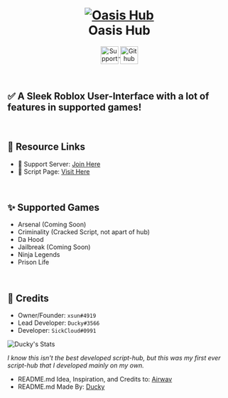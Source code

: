 <h1 align="center">
  <br>
  <a href="https://github.com/bruvzz"><img src="https://cdn.discordapp.com/attachments/889325575108444232/1008746087206637568/unknown.png" alt="Oasis Hub"></a>
  <br>
  Oasis Hub
  <br>
</h1>

<p align="center">
<a href="https://discord.gg/t2wWA3hph3">
  <img align="center" alt="Support Server" width="40px" src="https://cdn.discordapp.com/attachments/802104294588940319/1007275287471476877/icons8-discord-48.png" />
</a>
<a href="https://github.com/bruvzz">
  <img align="center" alt="Github Profile" width="40px" src="https://cdn.discordapp.com/attachments/802104294588940319/1007275874728562871/GitHub-Mark-Light-120px-plus.png" />
</a>
</p>

<br />

## ✅ A Sleek Roblox User-Interface with a lot of features in supported games!

<br />

## 🔗 Resource Links

- 🤝 Support Server: [Join Here](https://discord.gg/t2wWA3hph3)
- 📂 Script Page: [Visit Here](https://github.com/bruvzz/oasishub/blob/main/script)

<br />

## ✨ Supported Games
 
- Arsenal (Coming Soon)
- Criminality (Cracked Script, not apart of hub)
- Da Hood
- Jailbreak (Coming Soon)
- Ninja Legends
- Prison Life

<br />

## 📜 Credits

- Owner/Founder: `xsun#4919`
- Lead Developer: `Ducky#3566`
- Developer: `SickCloud#0991`



![Ducky's Stats](https://github-readme-stats.vercel.app/api?username=bruvzz&show_icons=true&hide_border=true)

*I know this isn't the best developed script-hub, but this was my first ever script-hub that I developed mainly on my own.*

- README.md Idea, Inspiration, and Credits to: [Airwav](https://github.com/Airwav)
- README.md Made By: [Ducky](https://github.com/bruvzz)
